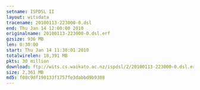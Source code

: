 ```yaml
---
setname: ISPDSL II
layout: witsdata
tracename: 20100113-223000-0.dsl
end: Thu Jan 14 12:00:00 2010
originalname: 20100113-223000-0.dsl.erf
gzsize: 936 MB
len: 0:30:00
start: Thu Jan 14 11:30:01 2010
totalwirelen: 18,391 MB
pkts: 30 million
download: ftp://wits.cs.waikato.ac.nz/ispdsl/2/20100113-223000-0.dsl.erf.gz
size: 2,361 MB
md5: f08c9df190133f1757fe3dabbd9b9308
---
```

